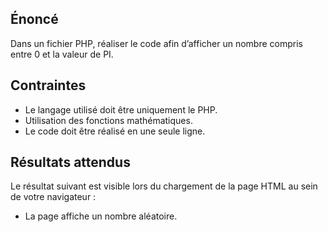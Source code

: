 ## Énoncé

Dans un fichier PHP, réaliser le code afin d’afficher un nombre compris entre 0 et la valeur de PI.

## Contraintes

- Le langage utilisé doit être uniquement le PHP.
- Utilisation des fonctions mathématiques.
- Le code doit être réalisé en une seule ligne.

## Résultats attendus

Le résultat suivant est visible lors du chargement de la page HTML au sein de votre navigateur :

- La page affiche un nombre aléatoire.